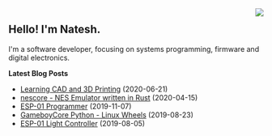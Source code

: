 <img src="https://github-readme-stats.vercel.app/api/top-langs/?username=nnarain&layout=compact" align="right">

Hello! I'm Natesh.
------------------

I'm a software developer, focusing on systems programming, firmware and digital electronics.

**Latest Blog Posts**

<!-- BLOG-POST-LIST:START -->
* [Learning CAD and 3D Printing](https://nnarain.github.io/2020/06/21/Starting-out-with-3D-Printing.html) (2020-06-21)
* [nescore - NES Emulator written in Rust](https://nnarain.github.io/2020/04/15/nescore-NES-Emulator-written-in-Rust.html) (2020-04-15)
* [ESP-01 Programmer](https://nnarain.github.io/2019/11/07/ESP-01-Programmer.html) (2019-11-07)
* [GameboyCore Python - Linux Wheels](https://nnarain.github.io/2019/08/23/GameboyCore-Python-Linux-Wheels.html) (2019-08-23)
* [ESP-01 Light Controller](https://nnarain.github.io/2019/08/05/ESP-01-Light-Controller.html) (2019-08-05)

<!-- BLOG-POST-LIST:END -->

